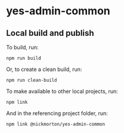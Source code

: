# yes-admin-common


## Local build and publish

To build, run:

`npm run build`

Or, to create a clean build, run:

`npm run clean-build`

To make available to other local projects, run:

`npm link`

And in the referencing project folder, run:

`npm link @nickmorton/yes-admin-common`

